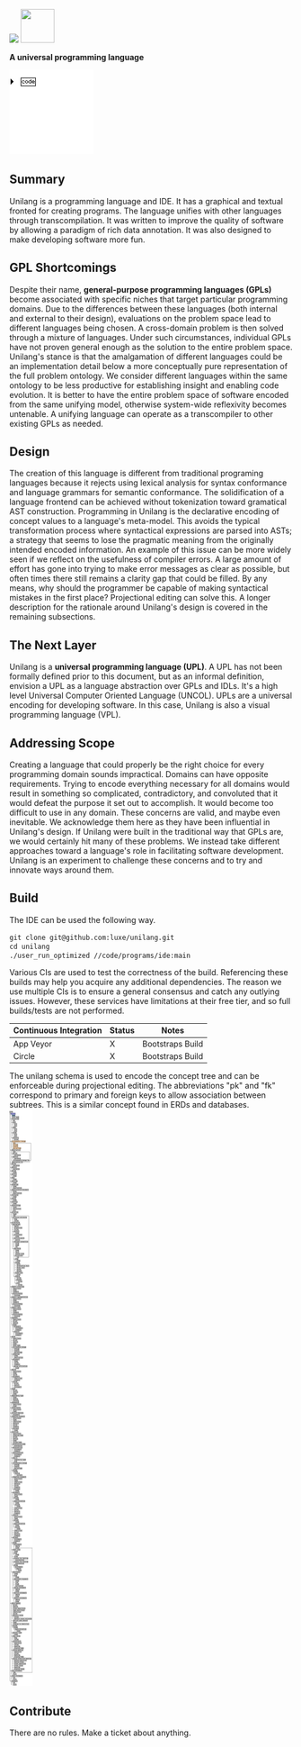 <img width="" height="" src=".readme/unilang_logo.png"> [<img width="60" height="60" src=".readme/pdf_download.png">](https://www.dropbox.com/s/1qde65ekii8nyb9/unilang.pdf?dl=1)

**A universal programming language**



<img width="" height="" src=".readme/hello_world.gif">


## Summary
Unilang is a programming language and IDE.  It has a graphical and textual fronted for creating programs.  The language unifies with other languages through transcompilation.  It was written to improve the quality of software by allowing a paradigm of rich data annotation.  It was also designed to make developing software more fun.  


## GPL Shortcomings
Despite their name, **general-purpose programming languages (GPLs)** become associated with specific niches that target particular programming domains.  Due to the differences between these languages (both internal and external to their design), evaluations on the problem space lead to different languages being chosen.  A cross-domain problem is then solved through a mixture of languages.  Under such circumstances, individual GPLs have not proven general enough as the solution to the entire problem space.  Unilang's stance is that the amalgamation of different languages could be an implementation detail below a more conceptually pure representation of the full problem ontology.  We consider different languages within the same ontology to be less productive for establishing insight and enabling code evolution.  It is better to have the entire problem space of software encoded from the same unifying model, otherwise system-wide reflexivity becomes untenable.  A unifying language can operate as a transcompiler to other existing GPLs as needed.  


## Design
The creation of this language is different from traditional programing languages because it rejects using lexical analysis for syntax conformance and language grammars for semantic conformance.  The solidification of a language frontend can be achieved without tokenization toward gramatical AST construction.  Programming in Unilang is the declarative encoding of concept values to a language's meta-model.  This avoids the typical transformation process where syntactical expressions are parsed into ASTs; a strategy that seems to lose the pragmatic meaning from the originally intended encoded information.  An example of this issue can be more widely seen if we reflect on the usefulness of compiler errors.  A large amount of effort has gone into trying to make error messages as clear as possible, but often times there still remains a clarity gap that could be filled.  By any means, why should the programmer be capable of making syntactical mistakes in the first place?  Projectional editing can solve this.  A longer description for the rationale around Unilang's design is covered in the remaining subsections.  


## The Next Layer
Unilang is a **universal programming language (UPL)**.  A UPL has not been formally defined prior to this document, but as an informal definition, envision a UPL as a language abstraction over GPLs and IDLs.  It's a high level Universal Computer Oriented Language (UNCOL).  UPLs are a universal encoding for developing software.  In this case, Unilang is also a visual programming language (VPL).  


## Addressing Scope
Creating a language that could properly be the right choice for every programming domain sounds impractical.  Domains can have opposite requirements.  Trying to encode everything necessary for all domains would result in something so complicated, contradictory, and convoluted that it would defeat the purpose it set out to accomplish.  It would become too difficult to use in any domain.  These concerns are valid, and maybe even inevitable.  We acknowledge them here as they have been influential in Unilang's design.  If Unilang were built in the traditional way that GPLs are, we would certainly hit many of these problems.  We instead take different approaches toward a language's role in facilitating software development.  Unilang is an experiment to challenge these concerns and to try and innovate ways around them.  


## Build
The IDE can be used the following way.  
```
git clone git@github.com:luxe/unilang.git
cd unilang
./user_run_optimized //code/programs/ide:main
```
Various CIs are used to test the correctness of the build.  Referencing these builds may help you acquire any additional dependencies.  The reason we use multiple CIs is to ensure a general consensus and catch any outlying issues.  However, these services have limitations at their free tier, and so full builds/tests are not performed.  

| Continuous Integration | Status | Notes | 
| --- | --- | --- | 
| App Veyor | X | Bootstraps Build | 
Circle | X | Bootstraps Build | 

The unilang schema is used to encode the concept tree and can be enforceable during projectional editing.  The abbreviations "pk" and "fk" correspond to primary and foreign keys to allow association between subtrees.  This is a similar concept found in ERDs and databases.  
<img width="" height="" src=".readme/unilang_concept_tree.png">


## Contribute
There are no rules.  Make a ticket about anything.  


